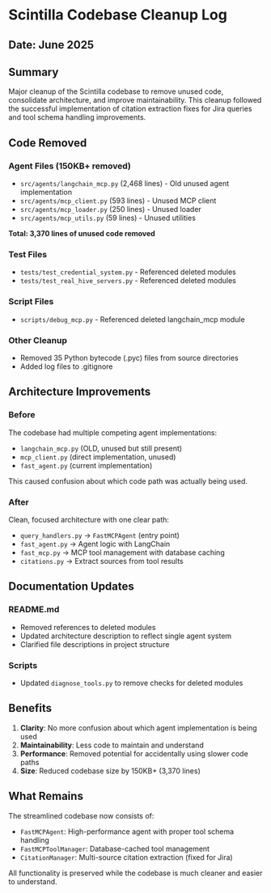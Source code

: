 # Scintilla Codebase Cleanup Log

## Date: June 2025

## Summary
Major cleanup of the Scintilla codebase to remove unused code, consolidate architecture, and improve maintainability. This cleanup followed the successful implementation of citation extraction fixes for Jira queries and tool schema handling improvements.

## Code Removed

### Agent Files (150KB+ removed)
- `src/agents/langchain_mcp.py` (2,468 lines) - Old unused agent implementation
- `src/agents/mcp_client.py` (593 lines) - Unused MCP client 
- `src/agents/mcp_loader.py` (250 lines) - Unused loader
- `src/agents/mcp_utils.py` (59 lines) - Unused utilities

**Total: 3,370 lines of unused code removed**

### Test Files
- `tests/test_credential_system.py` - Referenced deleted modules
- `tests/test_real_hive_servers.py` - Referenced deleted modules

### Script Files  
- `scripts/debug_mcp.py` - Referenced deleted langchain_mcp module

### Other Cleanup
- Removed 35 Python bytecode (.pyc) files from source directories
- Added log files to .gitignore

## Architecture Improvements

### Before
The codebase had multiple competing agent implementations:
- `langchain_mcp.py` (OLD, unused but still present)
- `mcp_client.py` (direct implementation, unused)
- `fast_agent.py` (current implementation)

This caused confusion about which code path was actually being used.

### After
Clean, focused architecture with one clear path:
- `query_handlers.py` → `FastMCPAgent` (entry point)
- `fast_agent.py` → Agent logic with LangChain
- `fast_mcp.py` → MCP tool management with database caching  
- `citations.py` → Extract sources from tool results

## Documentation Updates

### README.md
- Removed references to deleted modules
- Updated architecture description to reflect single agent system
- Clarified file descriptions in project structure

### Scripts
- Updated `diagnose_tools.py` to remove checks for deleted modules

## Benefits

1. **Clarity**: No more confusion about which agent implementation is being used
2. **Maintainability**: Less code to maintain and understand
3. **Performance**: Removed potential for accidentally using slower code paths
4. **Size**: Reduced codebase size by 150KB+ (3,370 lines)

## What Remains

The streamlined codebase now consists of:
- `FastMCPAgent`: High-performance agent with proper tool schema handling
- `FastMCPToolManager`: Database-cached tool management
- `CitationManager`: Multi-source citation extraction (fixed for Jira)

All functionality is preserved while the codebase is much cleaner and easier to understand. 